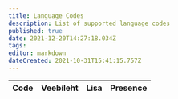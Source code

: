 ```yaml
---
title: Language Codes
description: List of supported language codes
published: true
date: 2021-12-20T14:27:18.034Z
tags:
editor: markdown
dateCreated: 2021-10-31T15:41:15.757Z
---
```


<table id="languages">
  <thead>
    <tr>
      <th style="text-align:left">Code</th>
      <th style="text-align:left">Veebileht</th>
      <th style="text-align:left">Lisa</th>
      <th style="text-align:left">Presence</th>
    </tr>
  </thead>
  <tbody>
  </tbody>
</table>
